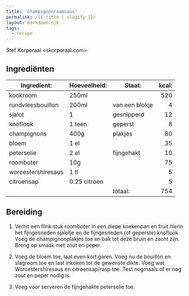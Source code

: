 ```yaml
---
title: 'Champignonroomsaus'
permalink: /{{ title | slugify }}/
layout: markdown.njk
tags:
  - recipe
---
```


Stef Korporaal <skorporaal.com>

## Ingrediënten

| Ingredient:        | Hoeveelheid: | Staat:         | kcal: |
| ------------------ | ------------ | -------------- | ----: |
| kookroom           | 250ml        |                |   520 |
| rundvleesbouillon  | 200ml        | van een blokje |     4 |
| sjalot             | 1            | gesnipperd     |    12 |
| knoflook           | 1 teen       | geperst        |     8 |
| champignons        | 400g         | plakjes        |    80 |
| bloem              | 1 el         |                |    35 |
| peterselie         | 2 el         | fijngehakt     |    10 |
| roomboter          | 10g          |                |    75 |
| worcestershiresaus | 1 tl         |                |     5 |
| citroensap         | 0.25 citroen |                |     5 |
|                    |              | totaal:        |   754 |

## Bereiding

1. Verhit een flink stuk roomboter in een diepe koekenpan en fruit hierin het fijngesneden sjalotje en de fijngesneden (of geperste) knoflook. Voeg de champignonplakjes toe en bak tot deze bruin en zacht zijn. Breng op smaak met zout en peper.

1. Voeg de bloem toe, laat even kort garen. Voeg nu de bouillon en slagroom toe en laat inkoken tot de gewenste dikte. Voeg wat Worcestershiresaus en citroensap/rasp toe. Test nogmaals of er nog zout en peper nodig is.

1. Voeg voor serveren de fijngehakte peterselie toe.
